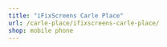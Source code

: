 ```yaml
---
title: "iFixScreens Carle Place"
url: /carle-place/ifixscreens-carle-place/
shop: mobile phone
---
```

